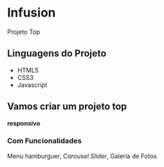 # Infusion
 Projeto Top

## Linguagens do Projeto

* HTML5
* CSS3
* Javascript

##

## Vamos criar um **projeto top**
**responsivo**

### Com Funcionalidades
Menu hamburguer, *Carousel Slider*, Galeria de Fotos

